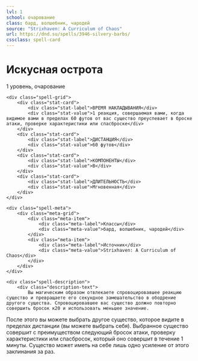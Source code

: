 ```yaml
---
lvl: 1
school: очарование
class: бард, волшебник, чародей
source: "Strixhaven: A Curriculum of Chaos"
url: https://dnd.su/spells/3946-silvery-barbs/
cssclass: spell-card
---
```


<div class="spell-container">
    <div class="spell-header">
        <h1 class="spell-name">Искусная острота</h1>
        <div class="spell-level">1 уровень, очарование</div>
    </div>
    
    <div class="spell-grid">
        <div class="stat-card">
            <div class="stat-label">ВРЕМЯ НАКЛАДЫВАНИЯ</div>
            <div class="stat-value">1 реакция, совершаемая вами, когда видимое вами в пределах 60 футов от вас существо преуспевает в броске атаки, проверке характеристики или спасброске</div>
        </div>
        <div class="stat-card">
            <div class="stat-label">ДИСТАНЦИЯ</div>
            <div class="stat-value">60 футов</div>
        </div>
        <div class="stat-card">
            <div class="stat-label">КОМПОНЕНТЫ</div>
            <div class="stat-value">В</div>
        </div>
        <div class="stat-card">
            <div class="stat-label">ДЛИТЕЛЬНОСТЬ</div>
            <div class="stat-value">Мгновенная</div>
        </div>
    </div>
    
    <div class="spell-meta">
        <div class="meta-grid">
            <div class="meta-item">
                <div class="meta-label">Классы</div>
                <div class="meta-value">бард, волшебник, чародей</div>
            </div>
            <div class="meta-item">
                <div class="meta-label">Источник</div>
                <div class="meta-value">Strixhaven: A Curriculum of Chaos</div>
            </div>
        </div>
    </div>
    
    <div class="spell-description">
        <div class="description-text">
            Вы магическим образом отвлекаете спровоцировавшее реакцию существо и превращаете его секундное замешательство в ободрение другого существа. Спровоцировавшее вас существо должно повторно совершить бросок к20 и использовать меньшее значение.
После этого вы можете выбрать другое существо, которое видите в пределах дистанции (вы можете выбрать себя). Выбранное существо совершит с преимуществом следующий бросок атаки, проверку характеристики или спасбросок, который оно совершит в течение 1 минуты. Существо может иметь на себе лишь одно усиление от этого заклинания за раз.
        </div>
    </div>
</div>